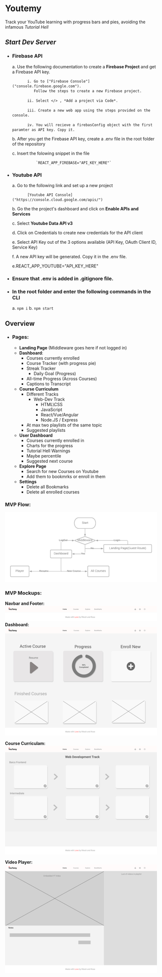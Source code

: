 # Youtemy
Track your YouTube learning with progress bars and pies, avoiding the infamous _Tutorial Hell_
<br/>

## _Start Dev Server_

  -  ### Firebase API 
        a. Use the following documentation to create a **Firebase Project** and get a Firebase API key.
                
                
                i. Go to ["Firebase Console"]("console.firebase.google.com").
                   Follow the steps to create a new Firebase project.

                ii. Select </> , *Add a project via Code*.

                iii. Create a new web app using the steps provided on the console.

                iv. You will recieve a firebasConfig object with the first paramter as API key. Copy it.

        b. After you get the Firebase API key, create a .env file in the root folder of the repository

        c. Insert the folowing snippet in the file
               
             		`REACT_APP_FIREBASE="API_KEY_HERE"`

  -  ### Youtube API
        a. Go to the following link and set up a new project
                
                [Youtube API Console]("https://console.cloud.google.com/apis/")

        b. Go the the project's dashboard and click on **Enable APIs and Services**

        c. Select **Youtube Data API v3**

        d. Click on Credentials to create new credentials for the API client

        e. Select API Key out of the 3 options available (API Key, OAuth Client ID, Service Key)

        f. A new API key will be generated. Copy it in the .env file.

        e.REACT_APP_YOUTUBE="API_KEY_HERE"

  -  ### Ensure that .env is added in .gitignore file.

  -  ### In the root folder and enter the following commands in the CLI
        a.   `npm i`
        b. `npm start`

## Overview

- ### Pages:
    - **Landing Page** (Middleware goes here if not logged in)
    - **Dashboard**:
        - Courses currently enrolled
        - Course Tracker (with progress pie)
        - Streak Tracker
            - Daily Goal (Progress)
        - All-time Progress (Across Courses)
        - Captions to Transcript
    - **Course Curriculum**
        - Different Tracks
            - Web-Dev Track
                - HTML\CSS
                - JavaScript
                - React/Vue/Angular
                - Node.JS / Express
        - At max two playlists of the same topic
        - Suggested playlists
    - **User Dashboard**
        - Courses currently enrolled in
        - Charts for the progress
        - Tutorial Hell Warnings
        - Maybe percentile
        - Suggested next course
    - **Explore Page**
        - Search for new Courses on Youtube
        - Add them to bookmrks or enroll in them
     - **Settings**
        - Delete all Bookmarks
        - Delete all enrolled courses

### MVP Flow:
![NavBar](protoypes/Youtemy-Flow.png)

### MVP Mockups:

**Navbar and Footer:**
![NavBar](protoypes/NavBar.jpg)
![Footer](protoypes/Footer.jpg)
**Dashboard:**
![Dashboard](protoypes/Dashboard.jpg)

**Course Curriculam:**
![CourseCurriculam](protoypes/Course-Curriculum.jpg)

**Video Player:**
![Player](protoypes/Player.png)

